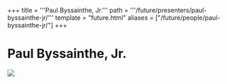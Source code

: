 +++
title = '''Paul Byssainthe, Jr.'''
path = '''/future/presenters/paul-byssainthe-jr/'''
template = "future.html"
aliases = ["/future/people/paul-byssainthe-jr/"]
+++

<h1>Paul Byssainthe, Jr.</h1>

<img class="speaker-photo" src="https://custom.cvent.com/C3A4539B19F74ABCB6FCE437F6BC0A74/files/event/910aaf2914d44586a56fbd0b3b2c31c0/69ed1f9ad3e943d7a0e367655c78f048.jpg">


